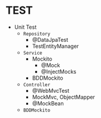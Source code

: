 # TEST
- Unit Test
  - `Repository`
    - @DataJpaTest
    - TestEntityManager
  - `Service`
    - Mockito
      - @Mock
      - @InjectMocks
    - BDDMockito
  - `Controller`
    - @WebMvcTest
    - MockMvc, ObjectMapper
    - @MockBean
  - `BDDMockito`
